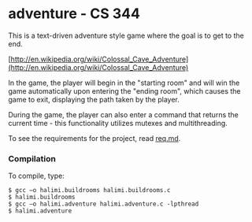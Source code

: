 # adventure - CS 344

This is a text-driven adventure style game where the goal is to get to the end.

[http://en.wikipedia.org/wiki/Colossal_Cave_Adventure](http://en.wikipedia.org/wiki/Colossal_Cave_Adventure)

In the game, the player will begin in the "starting room" and will win the game automatically upon entering the "ending room", which causes the game to exit, displaying the path taken by the player.

During the game, the player can also enter a command that returns the current time - this functionality utilizes mutexes and multithreading.

To see the requirements for the project, read [req.md](https://github.com/IvanHalim/operating-systems/blob/master/2.%20Concurrency/req.md).

### Compilation

To compile, type:
```
$ gcc –o halimi.buildrooms halimi.buildrooms.c
$ halimi.buildrooms
$ gcc –o halimi.adventure halimi.adventure.c -lpthread
$ halimi.adventure
```